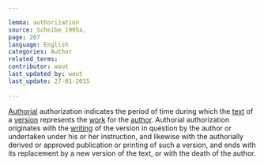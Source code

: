 ```yaml
---

lemma: authorization
source: Scheibe 1995a,
page: 207 
language: English
categories: Author
related_terms: 
contributor: wout
last_updated_by: wout
last_update: 27-01-2015
        
---
```


[Authorial](authorial.html) authorization indicates the period of time during which the [text](text.html) of a [version](version.html) represents the [work](work.html) for the [author](author.html). Authorial authorization originates with the [writing](writingAct.html) of the version in question by the author or undertaken under his or her instruction, and likewise with the authorially derived or approved publication or printing of such a version, and ends with its replacement by a new version of the text, or with the death of the author.

